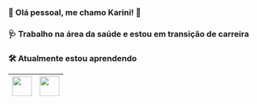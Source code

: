 ### 🦋 Olá pessoal, me chamo Karini! 🦋
### 🩺 Trabalho na área da saúde e estou em transição de carreira
### 🛠️ Atualmente estou aprendendo

| <img loading="lazy" src="https://cdn.jsdelivr.net/gh/devicons/devicon@latest/icons/javascript/javascript-original.svg" width="40" height="40"> | <img loading="lazy" src="https://cdn.jsdelivr.net/gh/devicons/devicon@latest/icons/html5/html5-plain-wordmark.svg" width="40" height="40"> |
|---|---|





      
<!--
**Karini90/Karini90** is a ✨ _special_ ✨ repository because its `README.md` (this file) appears on your GitHub profile.

Here are some ideas to get you started:

- 🔭 I’m currently working on ...
- 🌱 I’m currently learning ...
- 👯 I’m looking to collaborate on ...
- 🤔 I’m looking for help with ...
- 💬 Ask me about ...
- 📫 How to reach me: ...
- 😄 Pronouns: ...
- ⚡ Fun fact: ...
-->

